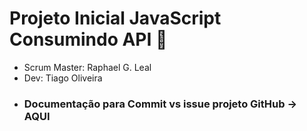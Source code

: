 # Projeto Inicial JavaScript Consumindo API 🚀
* Scrum Master: <a ref=https://github.com/RaphaelGLeal> Raphael G. Leal </a>
* Dev: <a ref=https://github.com/otiagoo>Tiago Oliveira</a> 
* <h3><b>Documentação para Commit vs issue projeto GitHub</b>  -> <a ref=https://blog.da2k.com.br/2015/02/18/segredos-do-github-commits-que-fecham-issues/ > AQUI </a>